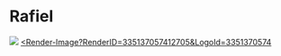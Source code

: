 # Rafiel
![](https://easkyrah.tumblr.com/image/168847095971.jpg)
<a href="https://cooltext.com"><Render-Image?RenderID=335137057412705&LogoId=3351370574
